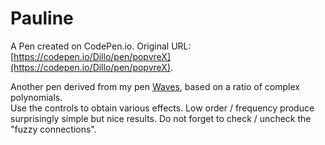 # Pauline

A Pen created on CodePen.io. Original URL: [https://codepen.io/Dillo/pen/popvreX](https://codepen.io/Dillo/pen/popvreX).

Another pen derived from my pen [Waves](https://codepen.io/Dillo/full/yLzXoGe), based on a ratio of complex polynomials.  
Use the controls to obtain various effects. Low order / frequency produce surprisingly simple but nice results. Do not forget to check / uncheck the "fuzzy connections".